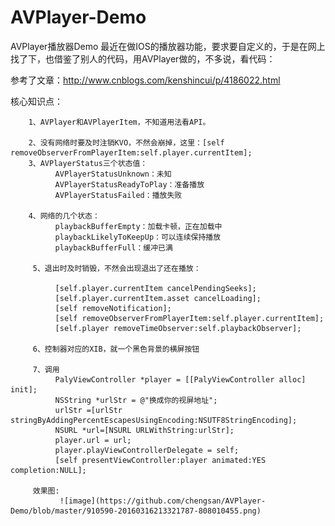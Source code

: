 # AVPlayer-Demo
AVPlayer播放器Demo
最近在做IOS的播放器功能，要求要自定义的，于是在网上找了下，也借鉴了别人的代码，用AVPlayer做的，不多说，看代码：

参考了文章：http://www.cnblogs.com/kenshincui/p/4186022.html

核心知识点：

        1、AVPlayer和AVPlayerItem，不知道用法看API。

        2、没有网络时要及时注销KVO，不然会崩掉，这里：[self removeObserverFromPlayerItem:self.player.currentItem];
        3、AVPlayerStatus三个状态值：
              AVPlayerStatusUnknown：未知
              AVPlayerStatusReadyToPlay：准备播放
              AVPlayerStatusFailed：播放失败

        4、网络的几个状态：
              playbackBufferEmpty：加载卡顿，正在加载中
              playbackLikelyToKeepUp：可以连续保持播放
              playbackBufferFull：缓冲已满

         5、退出时及时销毁，不然会出现退出了还在播放：
         
              [self.player.currentItem cancelPendingSeeks];
              [self.player.currentItem.asset cancelLoading];
              [self removeNotification];
              [self removeObserverFromPlayerItem:self.player.currentItem];
              [self.player removeTimeObserver:self.playbackObserver];
              
         6、控制器对应的XIB，就一个黑色背景的横屏按钮

         7、调用
              PalyViewController *player = [[PalyViewController alloc] init];
              NSString *urlStr = @"换成你的视屏地址";
              urlStr =[urlStr stringByAddingPercentEscapesUsingEncoding:NSUTF8StringEncoding];
              NSURL *url=[NSURL URLWithString:urlStr];
              player.url = url;
              player.playViewControllerDelegate = self;
              [self presentViewController:player animated:YES completion:NULL];
         
         效果图:
               ![image](https://github.com/chengsan/AVPlayer-Demo/blob/master/910590-20160316213321787-808010455.png)
